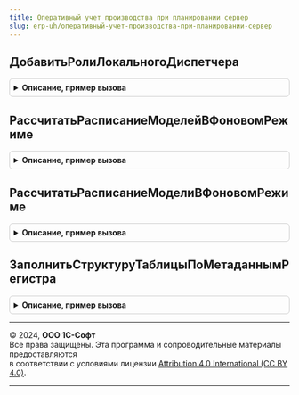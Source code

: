 ```yaml
---
title: Оперативный учет производства при планировании сервер
slug: erp-uh/оперативный-учет-производства-при-планировании-сервер
---
```



## ДобавитьРолиЛокальногоДиспетчера
<details style="margin: 1em 0; padding: 0.5em; border: 1px solid #ccc; border-radius: 6px;">

<summary style="font-weight: bold; cursor: pointer;">Описание, пример вызова</summary>

```bsl

// Процедура добавляет в описание профиля локального диспетчера
// роли для работы пооперационного планирования.
//
// Параметры:
//	ОписаниеПрофиля - см. УправлениеДоступом.НовоеОписаниеПрофиляГруппДоступа
//
Процедура ДобавитьРолиЛокальногоДиспетчера(ОписаниеПрофиля) Экспорт
```

Пример вызова
```bsl
ОперативныйУчетПроизводстваПриПланированииСервер.ДобавитьРолиЛокальногоДиспетчера(ОписаниеПрофиля) 
```
</details>

## РассчитатьРасписаниеМоделейВФоновомРежиме
<details style="margin: 1em 0; padding: 0.5em; border: 1px solid #ccc; border-radius: 6px;">

<summary style="font-weight: bold; cursor: pointer;">Описание, пример вызова</summary>

```bsl

// Инициализация фонового задания расчета пооперационного расписания в соответствии с параметрами моделей планирования.
//
// Параметры:
//  ПараметрыПланирования - Структура -
//	РезультатыРасчета - Массив - содержит уникальные идентификаторы - адреса временных хранилищ,
//		в которые будет помещен результат работы метода.
//
Процедура РассчитатьРасписаниеМоделейВФоновомРежиме(ПараметрыПланирования, РезультатыРасчета) Экспорт
```

Пример вызова
```bsl
ОперативныйУчетПроизводстваПриПланированииСервер.РассчитатьРасписаниеМоделейВФоновомРежиме(ПараметрыПланирования, РезультатыРасчета) 
```
</details>

## РассчитатьРасписаниеМоделиВФоновомРежиме
<details style="margin: 1em 0; padding: 0.5em; border: 1px solid #ccc; border-radius: 6px;">

<summary style="font-weight: bold; cursor: pointer;">Описание, пример вызова</summary>

```bsl

// Инициализация фонового задания расчета пооперационного расписания в соответствии с параметрами конкретной модели планирования.
//
// Параметры:
//  ПараметрыПланирования - Структура -
//  АдресХранилища - УникальныйИдентификатор - адрес временного хранилища, в которое будет помещен результат работы метода.
//
Процедура РассчитатьРасписаниеМоделиВФоновомРежиме(ПараметрыПланирования, АдресХранилища) Экспорт
```

Пример вызова
```bsl
ОперативныйУчетПроизводстваПриПланированииСервер.РассчитатьРасписаниеМоделиВФоновомРежиме(ПараметрыПланирования, АдресХранилища) 
```
</details>

## ЗаполнитьСтруктуруТаблицыПоМетаданнымРегистра
<details style="margin: 1em 0; padding: 0.5em; border: 1px solid #ccc; border-radius: 6px;">

<summary style="font-weight: bold; cursor: pointer;">Описание, пример вызова</summary>

```bsl

// Заполнение структуры таблицы по метаданным регистра.
//
// Параметры:
//	ТипРегистра - Строка
//	ИмяРегистра - Строка
//	Таблица - ТаблицаЗначений - таблица, структуру которой нужно заполнить по метаданным регистра.
//
Процедура ЗаполнитьСтруктуруТаблицыПоМетаданнымРегистра(Знач ТипРегистра, Знач ИмяРегистра, Таблица) Экспорт
```

Пример вызова
```bsl
ОперативныйУчетПроизводстваПриПланированииСервер.ЗаполнитьСтруктуруТаблицыПоМетаданнымРегистра(ТипРегистра, ИмяРегистра, Таблица) 
```
</details>

---

© 2024, **ООО 1С-Софт**  
Все права защищены. Эта программа и сопроводительные материалы предоставляются  
в соответствии с условиями лицензии [Attribution 4.0 International (CC BY 4.0)](https://creativecommons.org/licenses/by/4.0/legalcode).

---
